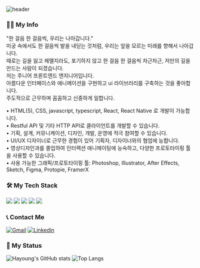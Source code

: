 ![header](https://capsule-render.vercel.app/api?type=waving&color=auto&height=200&section=header&text=Hayoung%20Lee&fontSize=40&fontAlign=20&fontAlignY=35)

### 💁‍♀️ My Info
"한 걸음 한 걸음씩, 우리는 나아갑니다."  
미궁 속에서도 한 걸음씩 발을 내딛는 것처럼, 우리는 앞을 모르는 미래를 향해서 나아갑니다.  
때로는 길을 잃고 헤맬지라도, 포기하지 않고 한 걸음 한 걸음씩 차근차근, 저만의 길을 만드는 사람이 되겠습니다.  
저는 주니어 프론트엔드 엔지니어입니다.  
아름다운 인터페이스와 애니메이션을 구현하고 ui 라이브러리를 구축하는 것을 좋아합니다.  
주도적으로 근무하며 꼼꼼하고 신중하게 일합니다.  

• HTML(5), CSS, javascript, typescript, React, React Native 로 개발이 가능합니다.  
• Restful API 및 기타 HTTP API로 클라이언트를 개발할 수 있습니다.  
• 기획, 설계, 커뮤니케이션, 디자인, 개발, 운영에 적극 참여할 수 있습니다.  
• UI/UX 디자이너로 근무한 경험이 있어 기획자, 디자이너와의 협업에 능합니다.  
• 영상디자인과를 졸업하여 인터랙션 애니메이팅에 능숙하고, 다양한 프로토타이핑 툴을 사용할 수 있습니다.  
• 사용 가능한 그래픽/프로토타이핑 툴: Photoshop, Illustrator, After Effects, Sketch, Figma, Protopie, FramerX  

### 🛠 My Tech Stack

![](https://img.shields.io/badge/React-61dafb?style=for-the-badge&logo=React&logoColor=black)
![](https://img.shields.io/badge/Typescript-3178C6?style=for-the-badge&logo=Typescript&logoColor=white)
![](https://img.shields.io/badge/Javascript-F7DF1E?style=for-the-badge&logo=Javascript&logoColor=black)
![](https://img.shields.io/badge/Redux-764ABC?style=for-the-badge&logo=Redux&logoColor=white)
![](https://img.shields.io/badge/styled_components-DB7093?style=for-the-badge&logo=styled-components&logoColor=white)


### 📞 Contact Me
[![Gmail](https://img.shields.io/badge/hay0914@gmail.com-red?style=for-the-badge&logo=Gmail&logoColor=white&link=hay0914@gmail.com)](mailto:hay0914@gmail.com)
[![Linkedin](https://img.shields.io/badge/linkedin-0A66C2?style=for-the-badge&logo=Linkedin&logoColor=white&link=https://www.linkedin.com/in/hayoung-lee-868a8a16a)](https://www.linkedin.com/in/hayoung-lee-868a8a16a)


### 📍 My Status
![Hayoung's GitHub stats](https://github-readme-stats.vercel.app/api?username=pumpkinmoonshine&show_icons=true)
![Top Langs](https://github-readme-stats.vercel.app/api/top-langs/?username=pumpkinmoonshine)
